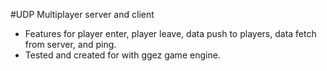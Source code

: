 #UDP Multiplayer server and client

* Features for player enter, player leave, data push to players, data fetch from server, and ping. 
* Tested and created for with ggez game engine.
